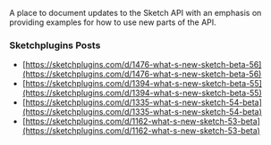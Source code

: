 A place to document updates to the Sketch API with an emphasis on providing examples for how to use new parts of the API.

### Sketchplugins Posts
- [https://sketchplugins.com/d/1476-what-s-new-sketch-beta-56](https://sketchplugins.com/d/1476-what-s-new-sketch-beta-56)
- [https://sketchplugins.com/d/1394-what-s-new-sketch-beta-55](https://sketchplugins.com/d/1394-what-s-new-sketch-beta-55)
- [https://sketchplugins.com/d/1335-what-s-new-sketch-54-beta](https://sketchplugins.com/d/1335-what-s-new-sketch-54-beta)
- [https://sketchplugins.com/d/1162-what-s-new-sketch-53-beta](https://sketchplugins.com/d/1162-what-s-new-sketch-53-beta)
